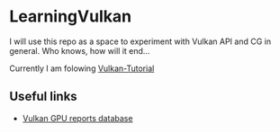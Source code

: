 # LearningVulkan

I will use this repo as a space to experiment with Vulkan API and CG in general. Who knows, how will it end...

Currently I am folowing [Vulkan-Tutorial](https://vulkan-tutorial.com/)

## Useful links
 - [Vulkan GPU reports database](https://vulkan.gpuinfo.org/listdevices.php)